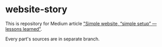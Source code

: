 # website-story

This is repository for Medium article ["Simple website, “simple setup” — lessons learned"](https://medium.com/@marek.rozmus/simple-website-simple-setup-lessons-learned-part-1-1942d9e3c960?sk=ea79b6fbfdcf93f3aa18c1bf0ebe8707).

Every part's sources are in separate branch.

